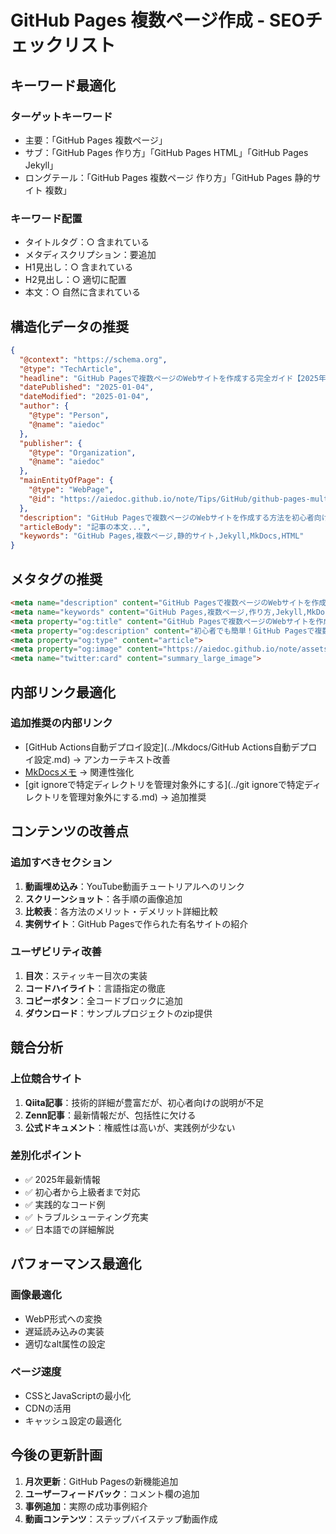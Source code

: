 # GitHub Pages 複数ページ作成 - SEOチェックリスト

## キーワード最適化

### ターゲットキーワード
- 主要：「GitHub Pages 複数ページ」
- サブ：「GitHub Pages 作り方」「GitHub Pages HTML」「GitHub Pages Jekyll」
- ロングテール：「GitHub Pages 複数ページ 作り方」「GitHub Pages 静的サイト 複数」

### キーワード配置
- タイトルタグ：○ 含まれている
- メタディスクリプション：要追加
- H1見出し：○ 含まれている
- H2見出し：○ 適切に配置
- 本文：○ 自然に含まれている

## 構造化データの推奨

```json
{
  "@context": "https://schema.org",
  "@type": "TechArticle",
  "headline": "GitHub Pagesで複数ページのWebサイトを作成する完全ガイド【2025年版】",
  "datePublished": "2025-01-04",
  "dateModified": "2025-01-04",
  "author": {
    "@type": "Person",
    "@name": "aiedoc"
  },
  "publisher": {
    "@type": "Organization",
    "@name": "aiedoc"
  },
  "mainEntityOfPage": {
    "@type": "WebPage",
    "@id": "https://aiedoc.github.io/note/Tips/GitHub/github-pages-multiple-pages/"
  },
  "description": "GitHub Pagesで複数ページのWebサイトを作成する方法を初心者向けに解説。静的サイトジェネレータとHTMLの両方に対応。",
  "articleBody": "記事の本文...",
  "keywords": "GitHub Pages,複数ページ,静的サイト,Jekyll,MkDocs,HTML"
}
```

## メタタグの推奨

```html
<meta name="description" content="GitHub Pagesで複数ページのWebサイトを作成する方法を初心者向けに解説。Jekyll、MkDocs、HTMLを使った実装方法から、よくあるトラブルの解決法まで2025年最新版で網羅。">
<meta name="keywords" content="GitHub Pages,複数ページ,作り方,Jekyll,MkDocs,静的サイト,HTML,チュートリアル">
<meta property="og:title" content="GitHub Pagesで複数ページのWebサイトを作成する完全ガイド【2025年版】">
<meta property="og:description" content="初心者でも簡単！GitHub Pagesで複数ページサイトを作る方法を解説。静的サイトジェネレータとHTMLの両方に対応。">
<meta property="og:type" content="article">
<meta property="og:image" content="https://aiedoc.github.io/note/assets/images/github-pages-guide.png">
<meta name="twitter:card" content="summary_large_image">
```

## 内部リンク最適化

### 追加推奨の内部リンク
- [GitHub Actions自動デプロイ設定](../Mkdocs/GitHub Actions自動デプロイ設定.md) → アンカーテキスト改善
- [MkDocsメモ](../Mkdocs/mkdocsメモ.md) → 関連性強化
- [git ignoreで特定ディレクトリを管理対象外にする](../git ignoreで特定ディレクトリを管理対象外にする.md) → 追加推奨

## コンテンツの改善点

### 追加すべきセクション
1. **動画埋め込み**：YouTube動画チュートリアルへのリンク
2. **スクリーンショット**：各手順の画像追加
3. **比較表**：各方法のメリット・デメリット詳細比較
4. **実例サイト**：GitHub Pagesで作られた有名サイトの紹介

### ユーザビリティ改善
1. **目次**：スティッキー目次の実装
2. **コードハイライト**：言語指定の徹底
3. **コピーボタン**：全コードブロックに追加
4. **ダウンロード**：サンプルプロジェクトのzip提供

## 競合分析

### 上位競合サイト
1. **Qiita記事**：技術的詳細が豊富だが、初心者向けの説明が不足
2. **Zenn記事**：最新情報だが、包括性に欠ける
3. **公式ドキュメント**：権威性は高いが、実践例が少ない

### 差別化ポイント
- ✅ 2025年最新情報
- ✅ 初心者から上級者まで対応
- ✅ 実践的なコード例
- ✅ トラブルシューティング充実
- ✅ 日本語での詳細解説

## パフォーマンス最適化

### 画像最適化
- WebP形式への変換
- 遅延読み込みの実装
- 適切なalt属性の設定

### ページ速度
- CSSとJavaScriptの最小化
- CDNの活用
- キャッシュ設定の最適化

## 今後の更新計画

1. **月次更新**：GitHub Pagesの新機能追加
2. **ユーザーフィードバック**：コメント欄の追加
3. **事例追加**：実際の成功事例紹介
4. **動画コンテンツ**：ステップバイステップ動画作成